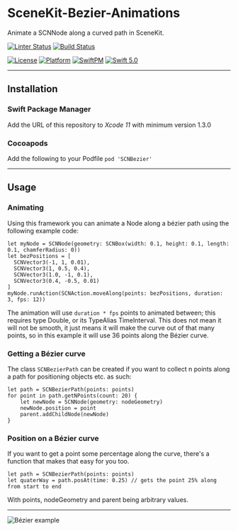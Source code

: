 # SceneKit-Bezier-Animations

Animate a SCNNode along a curved path in SceneKit.


[![Linter Status](https://github.com/maxxfrazer/SceneKit-Bezier-Animations/workflows/linter/badge.svg)](https://github.com/maxxfrazer/SceneKit-Bezier-Animations/actions)
[![Build Status](https://github.com/maxxfrazer/SceneKit-Bezier-Animations/workflows/build/badge.svg)](https://github.com/maxxfrazer/SceneKit-Bezier-Animations/actions)

[![License](https://img.shields.io/github/license/maxxfrazer/SceneKit-Bezier-Animations?color=lightgray)](https://github.com/maxxfrazer/SceneKit-Bezier-Animations/blob/master/LICENSE)
[![Platform](https://img.shields.io/cocoapods/p/SCNBezier)](https://cocoapods.org/pods/SCNBezier)
[![SwiftPM](https://img.shields.io/github/v/release/maxxfrazer/SceneKit-Bezier-Animations?color=orange&include_prereleases)](https://github.com/apple/swift-package-manager)
[![Swift 5.0](https://img.shields.io/badge/Swift-5.0-orange.svg)](https://swift.org/)

--------
## Installation

### Swift Package Manager
Add the URL of this repository to _Xcode 11_ with minimum version 1.3.0

### Cocoapods

Add the following to your Podfile
`pod 'SCNBezier'`

--------
## Usage

### Animating

Using this framework you can animate a Node along a bézier path using the following example code:

```
let myNode = SCNNode(geometry: SCNBox(width: 0.1, height: 0.1, length: 0.1, chamferRadius: 0))
let bezPositions = [
  SCNVector3(-1, 1, 0.01),
  SCNVector3(1, 0.5, 0.4),
  SCNVector3(1.0, -1, 0.1),
  SCNVector3(0.4, -0.5, 0.01)
]
myNode.runAction(SCNAction.moveAlong(points: bezPositions, duration: 3, fps: 12))
```

The animation will use `duration * fps` points to animated between; this requires type Double, or its TypeAlias TimeInterval.
This does not mean it will not be smooth, it just means it will make the curve out of that many points, so in this example it will use 36 points along the Bézier curve.

### Getting a Bézier curve

The class `SCNBezierPath` can be created if you want to collect n points along a path for positioning objects etc. as such:

```
let path = SCNBezierPath(points: points)
for point in path.getNPoints(count: 20) {
	let newNode = SCNNode(geometry: nodeGeometry)
	newNode.position = point
	parent.addChildNode(newNode)
}
```

### Position on a Bézier curve

If you want to get a point some percentage along the curve, there's a function that makes that easy for you too.
```
let path = SCNBezierPath(points: points)
let quaterWay = path.posAt(time: 0.25) // gets the point 25% along from start to end
```

With points, nodeGeometry and parent being arbitrary values.

--------

![Bézier example](https://github.com/maxxfrazer/SceneKit-Bezier-Animations/blob/master/media/bezier-example.gif)

